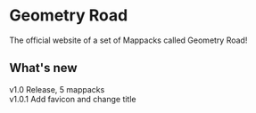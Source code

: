 # Geometry Road
The official website of a set of Mappacks called Geometry Road!  

## What's new
v1.0 Release, 5 mappacks  
v1.0.1 Add favicon and change title
